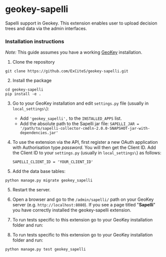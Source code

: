 # geokey-sapelli

Sapelli support in Geokey. This extension enables user to upload decision trees and data via the admin interfaces.

### Installation instructions

*Note:* This guide assumes you have a working [GeoKey](https://github.com/ExCiteS/geokey) installation.

1. Clone the repository

  ```
  git clone https://github.com/ExCiteS/geokey-sapelli.git
  ```

2. Install the package
  
  ```
  cd geokey-sapelli
  pip install -e .
  ```

3. Go to your GeoKey installation and edit `settings.py` file (usually in `local_settings\`):

    - Add `'geokey_sapelli',` to the `INSTALLED_APPS` list.
    - Add the absolute path to the Sapelli jar file: `SAPELLI_JAR = '/path/to/sapelli-collector-cmdln-2.0.0-SNAPSHOT-jar-with-dependencies.jar'`

4. To use the extension via the API, first register a new OAuth application with Authorisation type _password_. You will then get the Client ID. Add the Client ID to your `settings.py` (usually in `local_settings\`) as follows:

    ```
    SAPELLI_CLIENT_ID = 'YOUR_CLIENT_ID'
    ```

4. Add the data base tables:

  ```
  python manage.py migrate geokey_sapelli
  ```

5. Restart the server.

6. Open a browser and go to the `/admin/sapelli/` path on your GeoKey server (e.g. `http://localhost:8080`). If you see a page titled "**Sapelli**" you have correctly installed the geokey-sapelli extension.

7. To run tests specific to this extension go to your GeoKey installation folder and run:

6. To run tests specific to this extension go to your GeoKey installation folder and run:
  ```
  python manage.py test geokey_sapelli
  ```

